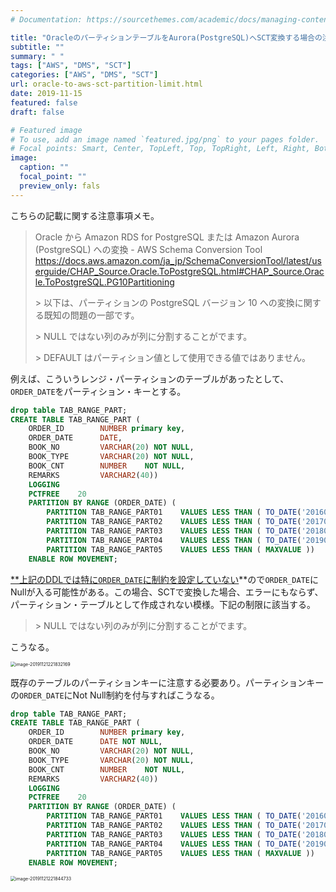 ```yaml
---
# Documentation: https://sourcethemes.com/academic/docs/managing-content/

title: "OracleのパーティションテーブルをAurora(PostgreSQL)へSCT変換する場合の注意事項メモ"
subtitle: ""
summary: " "
tags: ["AWS", "DMS", "SCT"]
categories: ["AWS", "DMS", "SCT"]
url: oracle-to-aws-sct-partition-limit.html
date: 2019-11-15
featured: false
draft: false

# Featured image
# To use, add an image named `featured.jpg/png` to your pages folder.
# Focal points: Smart, Center, TopLeft, Top, TopRight, Left, Right, BottomLeft, Bottom, BottomRight.
image:
  caption: ""
  focal_point: ""
  preview_only: fals
---
```


こちらの記載に関する注意事項メモ。

> Oracle から Amazon RDS for PostgreSQL または Amazon Aurora (PostgreSQL) への変換 - AWS Schema Conversion Tool https://docs.aws.amazon.com/ja_jp/SchemaConversionTool/latest/userguide/CHAP_Source.Oracle.ToPostgreSQL.html#CHAP_Source.Oracle.ToPostgreSQL.PG10Partitioning
>
> \> 以下は、パーティションの PostgreSQL バージョン 10 への変換に関する既知の問題の一部です。
>
> \> NULL ではない列のみが列に分割することがでます。
>
> \> DEFAULT はパーティション値として使用できる値ではありません。

例えば、こういうレンジ・パーティションのテーブルがあったとして、`ORDER_DATE`をパーティション・キーとする。

```sql
drop table TAB_RANGE_PART;
CREATE TABLE TAB_RANGE_PART (
    ORDER_ID        NUMBER primary key,
    ORDER_DATE      DATE,
    BOOK_NO         VARCHAR(20) NOT NULL,
    BOOK_TYPE       VARCHAR(20) NOT NULL,    
    BOOK_CNT        NUMBER    NOT NULL,
    REMARKS         VARCHAR2(40))
    LOGGING
    PCTFREE    20
    PARTITION BY RANGE (ORDER_DATE) (    
        PARTITION TAB_RANGE_PART01    VALUES LESS THAN ( TO_DATE('20160101','YYYYMMDD')),
        PARTITION TAB_RANGE_PART02    VALUES LESS THAN ( TO_DATE('20170101','YYYYMMDD')),
        PARTITION TAB_RANGE_PART03    VALUES LESS THAN ( TO_DATE('20180101','YYYYMMDD')),
        PARTITION TAB_RANGE_PART04    VALUES LESS THAN ( TO_DATE('20190101','YYYYMMDD')),
        PARTITION TAB_RANGE_PART05    VALUES LESS THAN ( MAXVALUE ))
    ENABLE ROW MOVEMENT;
```

<u>**上記のDDLでは特に`ORDER_DATE`に制約を設定していない</u>**ので`ORDER_DATE`にNullが入る可能性がある。この場合、SCTで変換した場合、エラーにもならず、パーティション・テーブルとして作成されない模様。下記の制限に該当する。

> \> NULL ではない列のみが列に分割することがでます。

こうなる。

<img src="images/image-20191121221832169.png" alt="image-20191121221832169" style="zoom:50%;" />

既存のテーブルのパーティションキーに注意する必要あり。パーティションキーの`ORDER_DATE`にNot Null制約を付与すればこうなる。

```sql
drop table TAB_RANGE_PART;
CREATE TABLE TAB_RANGE_PART (
    ORDER_ID        NUMBER primary key,
    ORDER_DATE      DATE NOT NULL,
    BOOK_NO         VARCHAR(20) NOT NULL,
    BOOK_TYPE       VARCHAR(20) NOT NULL,    
    BOOK_CNT        NUMBER    NOT NULL,
    REMARKS         VARCHAR2(40))
    LOGGING
    PCTFREE    20
    PARTITION BY RANGE (ORDER_DATE) (    
        PARTITION TAB_RANGE_PART01    VALUES LESS THAN ( TO_DATE('20160101','YYYYMMDD')),
        PARTITION TAB_RANGE_PART02    VALUES LESS THAN ( TO_DATE('20170101','YYYYMMDD')),
        PARTITION TAB_RANGE_PART03    VALUES LESS THAN ( TO_DATE('20180101','YYYYMMDD')),
        PARTITION TAB_RANGE_PART04    VALUES LESS THAN ( TO_DATE('20190101','YYYYMMDD')),
        PARTITION TAB_RANGE_PART05    VALUES LESS THAN ( MAXVALUE ))
    ENABLE ROW MOVEMENT;
```

<img src="images/image-20191121221844733.png" alt="image-20191121221844733" style="zoom: 50%;" />
